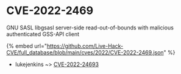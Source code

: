 # CVE-2022-2469

GNU SASL libgsasl server-side read-out-of-bounds with malicious authenticated GSS-API client

{% embed url="https://github.com/Live-Hack-CVE/full_database/blob/main/cves/2022/CVE-2022-2469.json" %}


* lukejenkins ~> [CVE-2022-24693](https://www.alice-snow.ru/2022/database/cve-2022-2469/cve-2022-24693-lukejenkins)